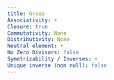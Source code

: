 ```yaml
---
title: Group
Associativity: +
Closure: true
Commutativity: None
Distributivity: None
Neutral element: +
No Zero Divisors: false
Symetrizability / Inverses: +
Unique inverse (non null): false
---
```

